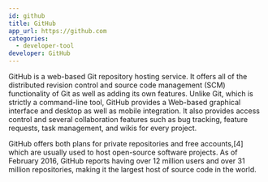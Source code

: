 ```yaml
---
id: github
title: GitHub
app_url: https://github.com
categories:
  - developer-tool
developer: GitHub
---
```

GitHub is a web-based Git repository hosting service. It offers all of the distributed revision control and source code management (SCM) functionality of Git as well as adding its own features. Unlike Git, which is strictly a command-line tool, GitHub provides a Web-based graphical interface and desktop as well as mobile integration. It also provides access control and several collaboration features such as bug tracking, feature requests, task management, and wikis for every project.

GitHub offers both plans for private repositories and free accounts,[4] which are usually used to host open-source software projects. As of February 2016, GitHub reports having over 12 million users and over 31 million repositories, making it the largest host of source code in the world.
